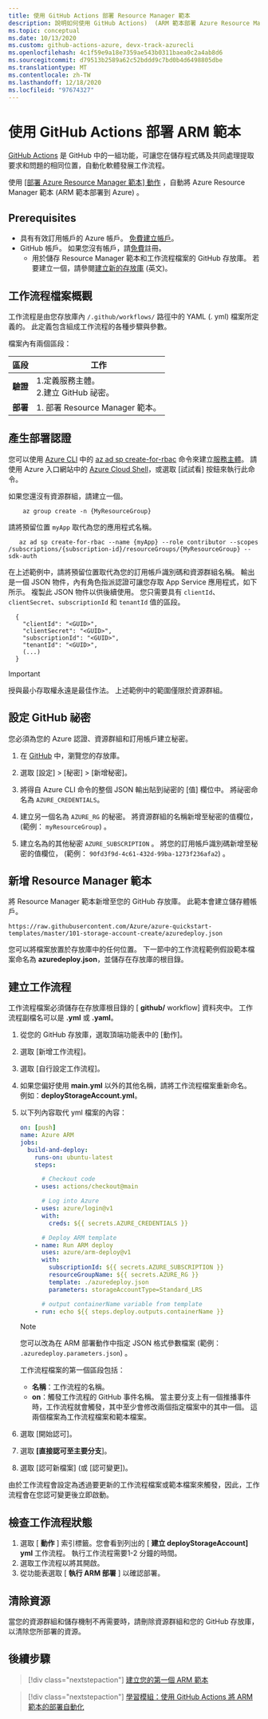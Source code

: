 ```yaml
---
title: 使用 GitHub Actions 部署 Resource Manager 範本
description: 說明如何使用 GitHub Actions)  (ARM 範本部署 Azure Resource Manager 範本。
ms.topic: conceptual
ms.date: 10/13/2020
ms.custom: github-actions-azure, devx-track-azurecli
ms.openlocfilehash: 4c1f59e9a18e7359ae543b0311baea0c2a4ab8d6
ms.sourcegitcommit: d79513b2589a62c52bddd9c7bd0b4d6498805dbe
ms.translationtype: MT
ms.contentlocale: zh-TW
ms.lasthandoff: 12/18/2020
ms.locfileid: "97674327"
---
```

# <a name="deploy-arm-templates-by-using-github-actions"></a>使用 GitHub Actions 部署 ARM 範本

[GitHub Actions](https://docs.github.com/en/free-pro-team@latest/actions) 是 GitHub 中的一組功能，可讓您在儲存程式碼及共同處理提取要求和問題的相同位置，自動化軟體發展工作流程。

使用 [ [部署 Azure Resource Manager 範本] 動作](https://github.com/marketplace/actions/deploy-azure-resource-manager-arm-template) ，自動將 Azure Resource Manager 範本 (ARM 範本部署到 Azure) 。

## <a name="prerequisites"></a>Prerequisites

- 具有有效訂用帳戶的 Azure 帳戶。 [免費建立帳戶](https://azure.microsoft.com/free/?WT.mc_id=A261C142F)。
- GitHub 帳戶。 如果您沒有帳戶，請[免費](https://github.com/join)註冊。
    - 用於儲存 Resource Manager 範本和工作流程檔案的 GitHub 存放庫。 若要建立一個，請參閱[建立新的存放庫](https://docs.github.com/en/free-pro-team@latest/github/creating-cloning-and-archiving-repositories/creating-a-new-repository) \(英文\)。


## <a name="workflow-file-overview"></a>工作流程檔案概觀

工作流程是由您存放庫內 `/.github/workflows/` 路徑中的 YAML (. yml) 檔案所定義的。 此定義包含組成工作流程的各種步驟與參數。

檔案內有兩個區段：

|區段  |工作  |
|---------|---------|
|**驗證** | 1.定義服務主體。 <br /> 2.建立 GitHub 祕密。 |
|**部署** | 1. 部署 Resource Manager 範本。 |

## <a name="generate-deployment-credentials"></a>產生部署認證


您可以使用 [Azure CLI](/cli/azure/) 中的 [az ad sp create-for-rbac](/cli/azure/ad/sp?view=azure-cli-latest#az-ad-sp-create-for-rbac&preserve-view=true) 命令來建立[服務主體](../../active-directory/develop/app-objects-and-service-principals.md#service-principal-object)。 請使用 Azure 入口網站中的 [Azure Cloud Shell](https://shell.azure.com/)，或選取 [試試看] 按鈕來執行此命令。

如果您還沒有資源群組，請建立一個。

```azurecli-interactive
    az group create -n {MyResourceGroup}
```

請將預留位置 `myApp` 取代為您的應用程式名稱。

```azurecli-interactive
   az ad sp create-for-rbac --name {myApp} --role contributor --scopes /subscriptions/{subscription-id}/resourceGroups/{MyResourceGroup} --sdk-auth
```

在上述範例中，請將預留位置取代為您的訂用帳戶識別碼和資源群組名稱。 輸出是一個 JSON 物件，內有角色指派認證可讓您存取 App Service 應用程式，如下所示。 複製此 JSON 物件以供後續使用。 您只需要具有 `clientId`、`clientSecret`、`subscriptionId` 和 `tenantId` 值的區段。

```output
  {
    "clientId": "<GUID>",
    "clientSecret": "<GUID>",
    "subscriptionId": "<GUID>",
    "tenantId": "<GUID>",
    (...)
  }
```

> [!IMPORTANT]
> 授與最小存取權永遠是最佳作法。 上述範例中的範圍僅限於資源群組。



## <a name="configure-the-github-secrets"></a>設定 GitHub 祕密

您必須為您的 Azure 認證、資源群組和訂用帳戶建立秘密。

1. 在 [GitHub](https://github.com/) 中，瀏覽您的存放庫。

1. 選取 [設定] > [秘密] > [新增秘密]。

1. 將得自 Azure CLI 命令的整個 JSON 輸出貼到祕密的 [值] 欄位中。 將祕密命名為 `AZURE_CREDENTIALS`。

1. 建立另一個名為 `AZURE_RG` 的秘密。 將資源群組的名稱新增至秘密的值欄位， (範例： `myResourceGroup`) 。

1. 建立名為的其他秘密 `AZURE_SUBSCRIPTION` 。 將您的訂用帳戶識別碼新增至秘密的值欄位， (範例： `90fd3f9d-4c61-432d-99ba-1273f236afa2`) 。

## <a name="add-resource-manager-template"></a>新增 Resource Manager 範本

將 Resource Manager 範本新增至您的 GitHub 存放庫。 此範本會建立儲存體帳戶。

```url
https://raw.githubusercontent.com/Azure/azure-quickstart-templates/master/101-storage-account-create/azuredeploy.json
```

您可以將檔案放置於存放庫中的任何位置。 下一節中的工作流程範例假設範本檔案命名為 **azuredeploy.json**，並儲存在存放庫的根目錄。

## <a name="create-workflow"></a>建立工作流程

工作流程檔案必須儲存在存放庫根目錄的 [ **github/** workflow] 資料夾中。 工作流程副檔名可以是 **.yml** 或 **.yaml**。

1. 從您的 GitHub 存放庫，選取頂端功能表中的 [動作]。
1. 選取 [新增工作流程]。
1. 選取 [自行設定工作流程]。
1. 如果您偏好使用 **main.yml** 以外的其他名稱，請將工作流程檔案重新命名。 例如：**deployStorageAccount.yml**。
1. 以下列內容取代 yml 檔案的內容：

    ```yml
    on: [push]
    name: Azure ARM
    jobs:
      build-and-deploy:
        runs-on: ubuntu-latest
        steps:

          # Checkout code
        - uses: actions/checkout@main

          # Log into Azure
        - uses: azure/login@v1
          with:
            creds: ${{ secrets.AZURE_CREDENTIALS }}

          # Deploy ARM template
        - name: Run ARM deploy
          uses: azure/arm-deploy@v1
          with:
            subscriptionId: ${{ secrets.AZURE_SUBSCRIPTION }}
            resourceGroupName: ${{ secrets.AZURE_RG }}
            template: ./azuredeploy.json
            parameters: storageAccountType=Standard_LRS

          # output containerName variable from template
        - run: echo ${{ steps.deploy.outputs.containerName }}
    ```
    > [!NOTE]
    > 您可以改為在 ARM 部署動作中指定 JSON 格式參數檔案 (範例： `.azuredeploy.parameters.json`) 。

    工作流程檔案的第一個區段包括：

    - **名稱**：工作流程的名稱。
    - **on**：觸發工作流程的 GitHub 事件名稱。 當主要分支上有一個推播事件時，工作流程就會觸發，其中至少會修改兩個指定檔案中的其中一個。 這兩個檔案為工作流程檔案和範本檔案。

1. 選取 [開始認可]。
1. 選取 **[直接認可至主要分支**]。
1. 選取 [認可新檔案] (或 [認可變更])。

由於工作流程會設定為透過要更新的工作流程檔案或範本檔案來觸發，因此，工作流程會在您認可變更後立即啟動。

## <a name="check-workflow-status"></a>檢查工作流程狀態

1. 選取 [ **動作** ] 索引標籤。您會看到列出的 [ **建立 deployStorageAccount] yml** 工作流程。 執行工作流程需要1-2 分鐘的時間。
1. 選取工作流程以將其開啟。
1. 從功能表選取 [ **執行 ARM 部署** ] 以確認部署。

## <a name="clean-up-resources"></a>清除資源
當您的資源群組和儲存機制不再需要時，請刪除資源群組和您的 GitHub 存放庫，以清除您所部署的資源。

## <a name="next-steps"></a>後續步驟

> [!div class="nextstepaction"]
> [建立您的第一個 ARM 範本](./template-tutorial-create-first-template.md)

> [!div class="nextstepaction"]
> [學習模組：使用 GitHub Actions 將 ARM 範本的部署自動化](/learn/modules/deploy-templates-command-line-github-actions/)
